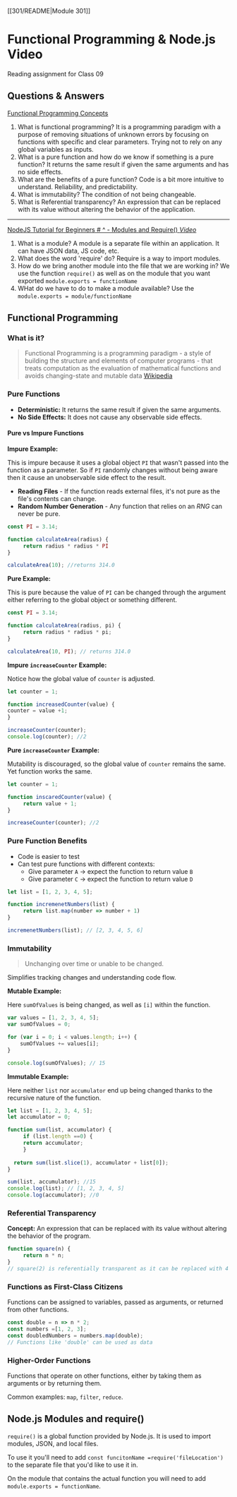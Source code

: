 [[301/README|Module 301]]
# Functional Programming & Node.js Video 

Reading assignment for Class 09

## Questions & Answers

[Functional Programming Concepts](https://github.com/tk-notes/fp-in-javascript-article-source-code)

1. What is functional programming? It is a programming paradigm with a purpose of removing situations of unknown errors by focusing on functions with specific and clear parameters. Trying not to rely on any global variables as inputs.
2. What is a pure function and how do we know if something is a pure function? It returns the same result if given the same arguments and has no side effects.
3. What are the benefits of a pure function? Code is a bit more intuitive to understand. Reliability, and predictability.
4. What is immutability? The condition of not being changeable.
5. What is Referential transparency? An expression that can be replaced with its value without altering the behavior of the application.

---

[NodeJS Tutorial for Beginners # ^ - Modules and Require() *Video*](https://www.youtube.com/watch?v=xHLd36QoS4k)

1. What is a module? A module is a separate file within an application. It can have JSON data, JS code, etc.
2. What does the word 'require' do? Require is a way to import modules.
3. How do we bring another module into the file that we are working in? We use the function `require()` as well as on the module that you want exported `module.exports = functionName`
4. WHat do we have to do to make a module available? Use the `module.exports = module/functionName`

## Functional Programming

### What is it?

> Functional Programming is a programming paradigm - a style of building the structure and elements of computer programs - that treats computation as the evaluation of mathematical functions and avoids changing-state and mutable data [Wikipedia](https://en.wikipedia.org/wiki/Functional_programming)

### Pure Functions

* **Deterministic:** It returns the same result if given the same arguments.
* **No Side Effects:** It does not cause any observable side effects.

#### Pure vs Impure Functions

**Impure Example:**

This is impure because it uses a global object `PI` that wasn't passed into the function as a parameter. So if `PI` randomly changes without being aware then it cause an unobservable side effect to the result.

* **Reading Files** - If the function reads external files, it's not pure as the file's contents can change.
* **Random Number Generation** - Any function that relies on an *RNG* can never be pure.

```javascript
const PI = 3.14;

function calculateArea(radius) {
     return radius * radius * PI
}

calculateArea(10); //returns 314.0
```

**Pure Example:**

This is pure because the value of `PI` can be changed through the argument either referring to the global object or something different.

```javascript
const PI = 3.14;

function calculateArea(radius, pi) {
     return radius * radius * pi;
}

calculateArea(10, PI); // returns 314.0
```

**Impure `increaseCounter` Example:**

Notice how the global value of `counter` is adjusted.

```javascript
let counter = 1;

function increasedCounter(value) {
counter = value +1;
}

increaseCounter(counter);
console.log(counter); //2
```

**Pure `increaseCounter` Example:** 

Mutability is discouraged, so the global value of `counter` remains the same. Yet function works the same.

```javascript
let counter = 1;

function inscaredCounter(value) {
     return value + 1;
}

increaseCounter(counter); //2
```

### Pure Function Benefits

* Code is easier to test
* Can test pure functions with different contexts:
  * Give parameter `A` -> expect the function to return value `B`
  * Give parameter `C` -> expect the function to return value `D`

```javascript
let list = [1, 2, 3, 4, 5];

function incremenetNumbers(list) {
     return list.map(number => number + 1)
}

incremenetNumbers(list); // [2, 3, 4, 5, 6]
```

### Immutability

>Unchanging over time or unable to be changed.

Simplifies tracking changes and understanding code flow.

**Mutable Example:**

Here `sumOfValues` is being changed, as well as `[i]` within the function.

```javascript
var values = [1, 2, 3, 4, 5];
var sumOfValues = 0;

for (var i = 0; i < values.length; i++) {
	sumOfValues += values[i];
}

console.log(sumOfValues); // 15
```

**Immutable Example:**

Here neither `list` nor `accumulator` end up being changed thanks to the recursive nature of the function.

```javascript
let list = [1, 2, 3, 4, 5];
let accumulator = 0;

function sum(list, accumulator) {
     if (list.length ==0) {
     return accumulator;
     }
	
  return sum(list.slice(1), accumulator + list[0]);
}

sum(list, accumulator); //15
console.log(list); // [1, 2, 3, 4, 5]
console.log(accumulator); //0
```
### Referential Transparency

**Concept:** An expression that can be replaced with its value without altering the behavior of the program.

```javascript
function square(n) {
     return n * n;
}
// square(2) is referentially transparent as it can be replaced with 4
```

### Functions as First-Class Citizens

Functions can be assigned to variables, passed as arguments, or returned from other functions.

```javascript
const double = n => n * 2;
const numbers =[1, 2, 3];
const doubledNumbers = numbers.map(double);
// Functions like 'double' can be used as data
```

### Higher-Order Functions

Functions that operate on other functions, either by taking them as arguments or by returning them.

Common examples: `map`, `filter`, `reduce`.

## Node.js Modules and require()

`require()` is a global function provided by Node.js. It is used to import modules, JSON, and local files.

To use it you'll need to add `const funcitonName =require('fileLocation')` to the separate file that you'd like to use it in.

On the module that contains the actual function you will need to add `module.exports = functionName`. 
